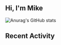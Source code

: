 <h2 color="#bd93f9">Hi, I'm Mike</h2>

![Anurag's GitHub stats](https://github-readme-stats.vercel.app/api?username=lmk123568&show_icons=true&theme=dracula)

<h2 color="#ffb86c">Recent Activity</h2>
